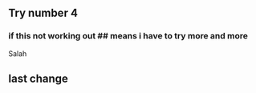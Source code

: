 ## Try number 4
### if this not working out ## means i have to try more and more
Salah 
## last change